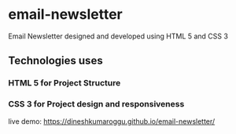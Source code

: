 # email-newsletter
 Email Newsletter designed and developed using HTML 5 and CSS 3
 
 ## Technologies uses
 
 ### HTML 5 for Project Structure 
 ### CSS 3 for Project design and responsiveness
 
 live demo: https://dineshkumaroggu.github.io/email-newsletter/ 
